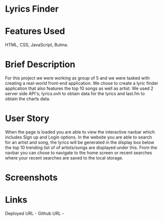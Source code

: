# Lyrics Finder

# Features Used

HTML, CSS, JavaScript, Bulma.

# Brief Description

For this project we were working as group of 5 and we were tasked with creating a real-world front-end application. We chose to create a lyric finder application that also features the top 10 songs as well as artist. We used 2 server side API's; lyrics.ovh to obtain data for the lyrics and last.fm to obtain the charts data.

# User Story

When the page is loaded you are able to view the interactive navbar which includes Sign up and Login options.
In the website you are able to search for an artist and song, the lyrics will be generated in the display box below the top 10 trending list of of artists/songs are displayed under this.
From the navbar you can chose to navigate to the home screen or recent searches where your recent searches are saved to the local storage.

# Screenshots

# Links

Deployed URL -
Github URL -

